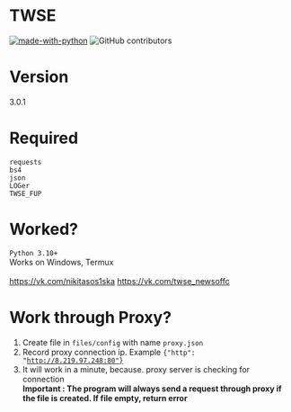 # TWSE
[![made-with-python](https://img.shields.io/badge/Made%20with-Python-1f425f.svg)](https://www.python.org/)
![GitHub contributors](https://img.shields.io/badge/GitHub%20Contributors-1-blue)

# Version
3.0.1

# Required
<code>requests</code><br>
<code>bs4</code><br>
<code>json</code><br>
<code>LOGer</code><br>
<code>TWSE_FUP</code><br>

# Worked?

<code>Python 3.10+</code><br>
Works on Windows, Termux<br><br>
https://vk.com/nikitasos1ska
https://vk.com/twse_newsoffc

# Work through Proxy?
1. Create file in <code>files/config</code> with name <code>proxy.json</code><br>
2. Record proxy connection ip. Example <code>{"http": "http://8.219.97.248:80"}</code><br>
3. It will work in a minute, because. proxy server is checking for connection<br>
<b>Important : The program will always send a request through proxy if the file is created. If file empty, return error</b><br>

